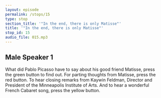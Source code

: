 ```yaml
---
layout: episode
permalink: /stops/15
type: stop
section_title: '"In the end, there is only Matisse"'
title: '"In the end, there is only Matisse"'
stop_id: 15
audio_file: 015.mp3
---
```


## Male Speaker 1

What did Pablo Picasso have to say about his good friend Matisse, press the green button to find out.  For parting thoughts from Matisse, press the red button.  To hear closing remarks from Kaywin Feldman, Director and President of the Minneapolis Institute of Arts.  And to hear a wonderful French Cabaret song, press the yellow button.
